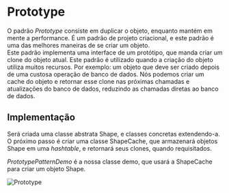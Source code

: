 # Prototype  

O padrão *Prototype* consiste em duplicar o objeto, enquanto mantém em mente
a performance. É um padrão de projeto criacional, e este padrão é uma das
melhores maneiras de se criar um objeto.  
Este padrão implementa uma interface de um protótipo, que manda criar um 
clone do objeto atual. Este padrão é utilizado quando a criação do objeto 
utiliza muitos recursos. Por exemplo: um objeto que deve ser criado depois 
de uma custosa operação de banco de dados. Nós podemos criar um cache do
objeto e retornar esse clone nas próximas chamadas e atualizações do banco
de dados, reduzindo as chamadas diretas ao banco de dados.  

## Implementação  

Será criada uma classe abstrata Shape, e classes concretas extendendo-a. O
próximo passo é criar uma classe ShapeCache, que armazenará objetos Shape em
uma *hashtable*, e retornará seus clones, quando requisitados.  

*PrototypePatternDemo* é a nossa classe demo, que usará a ShapeCache para
criar um objeto Shape.  

![Prototype](https://www.tutorialspoint.com/design_pattern/images/prototype_pattern_uml_diagram.jpg)

